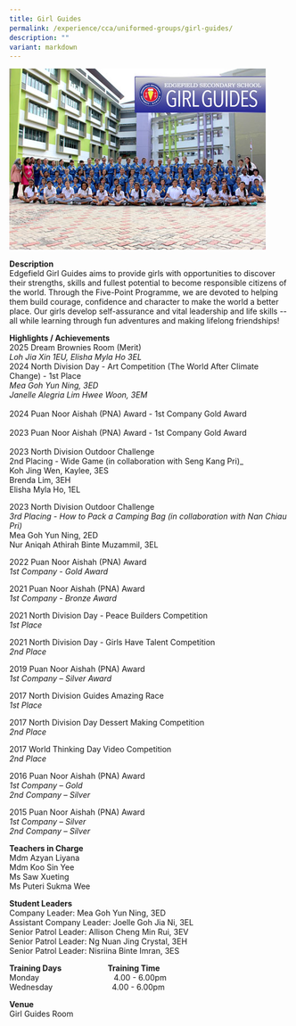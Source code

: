 ```yaml
---
title: Girl Guides
permalink: /experience/cca/uniformed-groups/girl-guides/
description: ""
variant: markdown
---
```

![](/images/2015-CCA-GIRLGUIDES.jpg)

**Description** <br>
Edgefield Girl Guides aims to provide girls with opportunities to discover their strengths, skills and fullest potential to become responsible citizens of the world. Through the Five-Point Programme, we are devoted to helping them build courage, confidence and character to make the world a better place. Our girls develop self-assurance and vital leadership and life skills -- all while learning through fun adventures and making lifelong friendships!&nbsp;


**Highlights / Achievements** <br>
2025 Dream Brownies Room (Merit)<br> _Loh Jia Xin 1EU, Elisha Myla Ho 3EL_<br>
2024 North Division Day - Art Competition (The World After Climate Change) - 1st Place<br> _Mea Goh Yun Ning, 3ED<br> Janelle Alegria Lim Hwee Woon, 3EM_<br><br>
2024 Puan Noor Aishah (PNA) Award - 1st Company Gold Award<br><br>
2023 Puan Noor Aishah (PNA) Award - 1st Company Gold Award<br><br>
2023 North Division Outdoor Challenge<br>
2nd Placing - Wide Game (in collaboration with Seng Kang Pri)_<br>
Koh Jing Wen, Kaylee, 3ES<br>
Brenda Lim, 3EH<br>
Elisha Myla Ho, 1EL<br>

2023 North Division Outdoor Challenge<br>
_3rd Placing - How to Pack a Camping Bag (in collaboration with Nan Chiau Pri)_<br>
Mea Goh Yun Ning, 2ED<br>
Nur Aniqah Athirah Binte Muzammil, 3EL

2022 Puan Noor Aishah (PNA) Award<br>
_1st Company - Gold Award_

2021 Puan Noor Aishah (PNA) Award <br>
_1st Company - Bronze Award_

2021 North Division Day - Peace Builders Competition <br>
_1st Place_

2021 North Division Day - Girls Have Talent Competition <br>
_2nd Place_

2019 Puan Noor Aishah (PNA) Award <br>
_1st Company – Silver Award_

2017 North Division Guides Amazing Race <br>
_1st Place_

2017 North Division Day Dessert Making Competition <br>
_2nd Place_

2017 World Thinking Day Video Competition <br>
_2nd Place_

2016 Puan Noor Aishah (PNA) Award <br>
_1st Company – Gold_ <br>
_2nd Company – Silver_

2015 Puan Noor Aishah (PNA) Award <br>
_1st Company – Silver_ <br>
_2nd Company – Silver_

**Teachers in Charge** <br>
Mdm Azyan Liyana <br>
Mdm Koo Sin Yee&nbsp;<br>
Ms Saw Xueting <br>
Ms Puteri Sukma Wee

**Student Leaders** <br>
Company Leader: Mea Goh Yun Ning, 3ED <br>
Assistant Company Leader: Joelle Goh Jia Ni, 3EL<br>
Senior Patrol Leader: Allison Cheng Min Rui, 3EV <br>
Senior Patrol Leader: Ng Nuan Jing Crystal, 3EH<br>
Senior Patrol Leader: Nisriina Binte Imran, 3ES<br>


**Training Days&nbsp;&nbsp;&nbsp; &nbsp;&nbsp;&nbsp; &nbsp;&nbsp;&nbsp; &nbsp;&nbsp;&nbsp; &nbsp;&nbsp;&nbsp; &nbsp;&nbsp; &nbsp; Training Time** <br>
Monday&nbsp;&nbsp; &nbsp;&nbsp;&nbsp; &nbsp;&nbsp;&nbsp; &nbsp;&nbsp;&nbsp; &nbsp;&nbsp;&nbsp; &nbsp;&nbsp;&nbsp; &nbsp;&nbsp;&nbsp; &nbsp;&nbsp;&nbsp; &nbsp;&nbsp;&nbsp;4.00 - 6.00pm <br>
Wednesday&nbsp;&nbsp; &nbsp;&nbsp;&nbsp; &nbsp;&nbsp;&nbsp; &nbsp;&nbsp;&nbsp; &nbsp;&nbsp;&nbsp; &nbsp;&nbsp;&nbsp; &nbsp;&nbsp;&nbsp;&nbsp;4.00 - 6.00pm

**Venue** <br>
Girl Guides Room